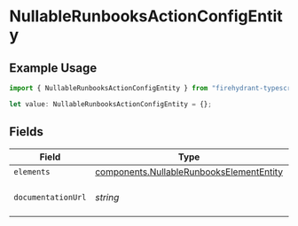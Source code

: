 # NullableRunbooksActionConfigEntity

## Example Usage

```typescript
import { NullableRunbooksActionConfigEntity } from "firehydrant-typescript-sdk/models/components";

let value: NullableRunbooksActionConfigEntity = {};
```

## Fields

| Field                                                                                                | Type                                                                                                 | Required                                                                                             | Description                                                                                          |
| ---------------------------------------------------------------------------------------------------- | ---------------------------------------------------------------------------------------------------- | ---------------------------------------------------------------------------------------------------- | ---------------------------------------------------------------------------------------------------- |
| `elements`                                                                                           | [components.NullableRunbooksElementEntity](../../models/components/nullablerunbookselemententity.md) | :heavy_minus_sign:                                                                                   | N/A                                                                                                  |
| `documentationUrl`                                                                                   | *string*                                                                                             | :heavy_minus_sign:                                                                                   | Location of documentation for this action                                                            |
